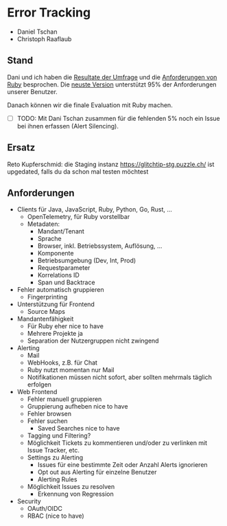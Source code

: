 # Error Tracking

* Daniel Tschan
* Christoph Raaflaub

## Stand

Dani und ich haben die [Resultate der Umfrage](https://docs.google.com/presentation/d/1BYrcFR8IneRTLrVPLDv7hnaNy-Ia-Nq-6jHMoS_TrA4/edit?usp=sharing) und die [Anforderungen von Ruby](https://codimd.puzzle.ch/TQQdfFVaQjaFbdXj05JeqQ) besprochen. 
Die [neuste Version](https://glitchtip.com/blog/2025-05-19-glitchtip-5-0-released) unterstützt 95% der Anforderungen unserer Benutzer. 

Danach können wir die finale Evaluation mit Ruby machen. 

* [ ] TODO: Mit Dani Tschan zusammen für die fehlenden 5% noch ein Issue bei ihnen erfassen (Alert Silencing).

## Ersatz

Reto Kupferschmid:
die Staging instanz https://glitchtip-stg.puzzle.ch/ ist upgedated, falls du da schon mal testen möchtest

## Anforderungen

* Clients für Java, JavaScript, Ruby, Python, Go, Rust, ...
  * OpenTelemetry, für Ruby vorstellbar
  * Metadaten:
    * Mandant/Tenant
    * Sprache
    * Browser, inkl. Betriebssystem, Auflösung, ...
    * Komponente
    * Betriebsumgebung (Dev, Int, Prod)
    * Requestparameter
    * Korrelations ID
    * Span und Backtrace
* Fehler automatisch gruppieren
  * Fingerprinting 
* Unterstützung für Frontend
  * Source Maps
* Mandantenfähigkeit
  * Für Ruby eher nice to have
  * Mehrere Projekte ja
  * Separation der Nutzergruppen nicht zwingend 
* Alerting
    * Mail
    * WebHooks, z.B. für Chat
    * Ruby nutzt momentan nur Mail
    * Notifikationen müssen nicht sofort, aber sollten mehrmals täglich erfolgen
* Web Frontend
  * Fehler manuell gruppieren
  * Gruppierung aufheben nice to have
  * Fehler browsen
  * Fehler suchen
    * Saved Searches nice to have 
  * Tagging und Filtering?
  * Möglichkeit Tickets zu kommentieren und/oder zu verlinken mit Issue Tracker, etc.
  * Settings zu Alerting
    * Issues für eine bestimmte Zeit oder Anzahl Alerts ignorieren
    * Opt out aus Alerting für einzelne Benutzer
    * Alerting Rules
  * Möglichkeit Issues zu resolven
    * Erkennung von Regression 
* Security
    * OAuth/OIDC
    * RBAC (nice to have)

